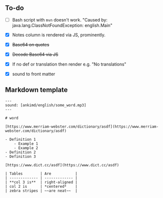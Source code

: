 





## To-do

- [ ] Bash script with `mvn` doesn't work. "Caused by: java.lang.ClassNotFoundException: english.Main"

- [x] Notes column is rendered via JS, prominently.
- [x] ~~Base64  on quotes~~
- [x] ~~Decode Base64 via JS~~
- [x] If no def or translation then render e.g. "No translations"
- [x] sound to front matter



## Markdown template

```
---
sound: [ankimd/english/some_word.mp3]
---

# word

[https://www.merriam-webster.com/dictionary/asdf](https://www.merriam-webster.com/dictionary/asdf)

- Definition 1
    - Example 1
    - Example 2
- Definition 2
- Definition 3

[https://www.dict.cc/asdf](https://www.dict.cc/asdf)

| Tables        | Are           |
| ------------- | ------------- |
| **col 3 is**  | right-aligned |
| col 2 is      | *centered*    |
| zebra stripes | ~~are neat~~  |
```
